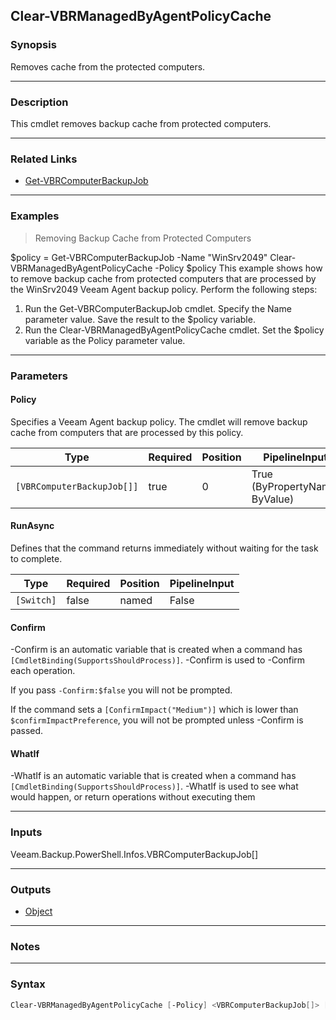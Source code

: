 Clear-VBRManagedByAgentPolicyCache
----------------------------------

### Synopsis
Removes cache from the protected computers.

---

### Description

This cmdlet removes backup cache from protected computers.

---

### Related Links
* [Get-VBRComputerBackupJob](Get-VBRComputerBackupJob)

---

### Examples
> Removing Backup Cache from Protected Computers

$policy = Get-VBRComputerBackupJob -Name "WinSrv2049"
Clear-VBRManagedByAgentPolicyCache -Policy $policy
This example shows how to remove backup cache from protected computers that are processed by the WinSrv2049 Veeam Agent backup policy.
Perform the following steps:
1. Run the Get-VBRComputerBackupJob cmdlet. Specify the Name parameter value. Save the result to the $policy variable.
2. Run the Clear-VBRManagedByAgentPolicyCache cmdlet. Set the $policy variable as the Policy parameter value.

---

### Parameters
#### **Policy**
Specifies a Veeam Agent backup policy. The cmdlet will remove backup cache from computers that are processed by this policy.

|Type                      |Required|Position|PipelineInput                 |
|--------------------------|--------|--------|------------------------------|
|`[VBRComputerBackupJob[]]`|true    |0       |True (ByPropertyName, ByValue)|

#### **RunAsync**
Defines that the command returns immediately without waiting for the task to complete.

|Type      |Required|Position|PipelineInput|
|----------|--------|--------|-------------|
|`[Switch]`|false   |named   |False        |

#### **Confirm**
-Confirm is an automatic variable that is created when a command has ```[CmdletBinding(SupportsShouldProcess)]```.
-Confirm is used to -Confirm each operation.

If you pass ```-Confirm:$false``` you will not be prompted.

If the command sets a ```[ConfirmImpact("Medium")]``` which is lower than ```$confirmImpactPreference```, you will not be prompted unless -Confirm is passed.

#### **WhatIf**
-WhatIf is an automatic variable that is created when a command has ```[CmdletBinding(SupportsShouldProcess)]```.
-WhatIf is used to see what would happen, or return operations without executing them

---

### Inputs
Veeam.Backup.PowerShell.Infos.VBRComputerBackupJob[]

---

### Outputs
* [Object](https://learn.microsoft.com/en-us/dotnet/api/System.Object)

---

### Notes

---

### Syntax
```PowerShell
Clear-VBRManagedByAgentPolicyCache [-Policy] <VBRComputerBackupJob[]> [-RunAsync] [-Confirm] [-WhatIf] [<CommonParameters>]
```
